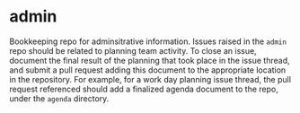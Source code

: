 # admin

Bookkeeping repo for adminsitrative information. Issues raised in the `admin` repo should be related
to planning team activity. To close an issue, document the final result of the planning that took place
in the issue thread, and submit a pull request adding this document to the appropriate location in the
repository. For example, for a work day planning issue thread, the pull request referenced should add a
finalized agenda document to the repo, under the `agenda` directory.
